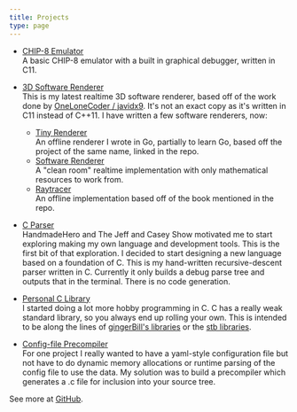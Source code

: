 ```yaml
---
title: Projects
type: page
---
```

- [CHIP-8 Emulator](https://groovestomp.github.io/chip8/html/index.html)<br/>
  A basic CHIP-8 emulator with a built in graphical debugger, written in C11.

- [3D Software Renderer](https://github.com/GrooveStomp/3dsw)<br/>
  This is my latest realtime 3D software renderer, based off of the work done by [OneLoneCoder / javidx9](https://onelonecoder.com/).
  It's not an exact copy as it's written in C11 instead of C++11.
  I have written a few software renderers, now:<br/>
  - [Tiny Renderer](https://github.com/GrooveStomp/tiny-renderer)<br/>
    An offline renderer I wrote in Go, partially to learn Go, based off the project of the same name, linked in the repo.
  - [Software Renderer](https://github.com/GrooveStomp/software-renderer)</br>
    A "clean room" realtime implementation with only mathematical resources to work from.
  - [Raytracer](https://github.com/GrooveStomp/raytracer/tree/master/in_one_weekend)<br/>
    An offline implementation based off of the book mentioned in the repo.

- [C Parser](https://github.com/GrooveStomp/cparser)<br/>
  HandmadeHero and The Jeff and Casey Show motivated me to start exploring
  making my own language and development tools.  This is the first bit of that
  exploration.  I decided to start designing a new language based on a
  foundation of C.  This is my hand-written recursive-descent parser written in
  C. Currently it only builds a debug parse tree and outputs that in the
  terminal.  There is no code generation.

- [Personal C Library](https://github.com/GrooveStomp/gslibc)<br/>
  I started doing a lot more hobby programming in C.  C has a really weak
  standard library, so you always end up rolling your own.  This is intended to
  be along the lines of [gingerBill's
  libraries](https://github.com/gingerBill/gb) or the [stb
  libraries](https://github.com/nothings/stb).

- [Config-file Precompiler](https://github.com/GrooveStomp/gscfg)<br/>
  For one project I really wanted to have a yaml-style configuration file but
  not have to do dynamic memory allocations or runtime parsing of the config
  file to use the data.  My solution was to build a precompiler which generates
  a .c file for inclusion into your source tree.

See more at [GitHub](https://github.com/GrooveStomp).

